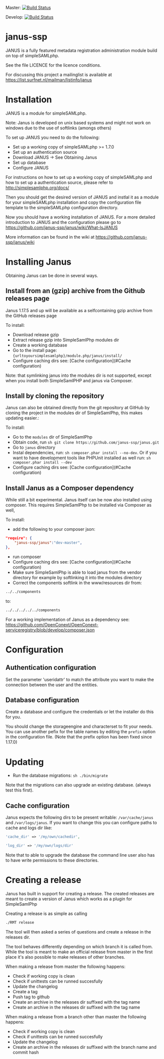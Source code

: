 Master: [![Build Status](https://travis-ci.org/janus-ssp/janus.png?branch=master)](https://travis-ci.org/janus-ssp/janus)

Develop: [![Build Status](https://travis-ci.org/janus-ssp/janus.png?branch=develop)](https://travis-ci.org/janus-ssp/janus)

janus-ssp
=========

JANUS is a fully featured metadata registration administration module build on top of simpleSAMLphp.


See the file LICENCE for the licence conditions.


For discussing this project a mailinglist is available at https://list.surfnet.nl/mailman/listinfo/janus


Installation
============

JANUS is a module for simpleSAMLphp.

Note: Janus is developed on unix based systems and might not work on windows due to the use of softlinks (amongs others)

To set up JANUS you need to do the following:

  * Set up a working copy of simpleSAMLphp >= 1.7.0
  * Set up an authentication source
  * Download JANUS -> See Obtaining Janus
  * Set up database
  * Configure JANUS

For instructions on how to set up a working copy of simpleSAMLphp and how to
set up a authentication source, please refer to http://simplesamlphp.org/docs/

Then you should get the desired version of JANUS and instlal it as a module for
your simpleSAMLphp installation and copy the configuration file template to the
simpleSAMLphp configuration directory.

Now you should have a working installation of JANUS. For a more detailed
introduction to JANUS and the configuration please go to
https://github.com/janus-ssp/janus/wiki/What-IsJANUS

More information can be found in the wiki at https://github.com/janus-ssp/janus/wiki

Installing Janus
===============

Obtaining Janus can be done in several ways.

Install from an (gzip) archive from the Github releases page
-----------------------------------------------------------------------------

Janus 1.17.5 and up will be available as a selfcontaining gzip archive from the GitHub releases page

To install:
- Download release gzip
- Extract release gzip into SimpleSamlPhp modules dir
- Create a working database
- Go to the install page: ``{urltoyoursimplesamlphp}/module.php/janus/install/``
- Configure caching dirs see: [Cache configuration](#Cache configuration)

Note: that symlinking janus into the modules dir is not supported, except when you install both SimpleSamlPHP and janus via Composer.

Install by cloning the repository
---------------------------------

Janus can also be obtained directly from the git repository at GitHub
by cloning the project in the modules dir of SimpleSamlPhp, this makes updating easier.:

To install:
- Go to the ``modules`` dir of SimpleSamlPhp
- Obtain code, run ``sh git clone https://github.com/janus-ssp/janus.git``
- Go to ``janus`` directory
- Instal dependencies, run: ``sh composer.phar install --no-dev``. Or if you want to have development tools like PHPUnit installed as well run: ``sh composer.phar install --dev``
- Configure caching dirs see: [Cache configuration](#Cache configuration)

Install Janus as a Composer dependency
--------------------------------------

While still a bit experimental. Janus itself can be now also installed using composer. This requires SimpleSamlPhp to be installed via Composer as well, 

To install:
- add the following to your composer json: 

```json
"require": {
    "janus-ssp/janus":"dev-master",
},
```
- run composer
- Configure caching dirs see: [Cache configuration](#Cache configuration)
- Make sure SimpleSamlPhp is able to load janus from the vendor directory for example by softlinking it into
the modules directory
- Correct the components softlink in the www/resources dir from:

```sh
../../components
```

to:

```sh
../../../../../components
```

For a working implementation of Janus as a dependency see:
https://github.com/OpenConext/OpenConext-serviceregistry/blob/develop/composer.json


Configuration
=============

Authentication configuration
----------------------------

Set the parameter 'useridattr' to match the attribute you want
to make the connection between the user and the entities.

Database configuration
----------------------

Create a database and configure the credentials or let the installer do this for you. 

You should change the storageengine and
characterset to fit your needs. You can use another pefix for the table names
by editing the `prefix` option in the configuration file. (Note that the prefix option has been fixed since 1.17.0)

Updating
========

- Run the database migrations: ``sh ./bin/migrate``

Note that the migrations can also upgrade an existing database. (always test this first). 


Cache configuration
-------------------

Janus expects the following dirs to be present writable: ``/var/cache/janus`` and ``/var/logs/janus``. If you want to change this you can configure paths to cache and logs dir like:

```php
'cache_dir' => '/my/own/cachedir',

'log_dir' => '/my/own/logs/dir'
```

Note that to able to upgrade the database the command line user also has to have write permissions to these directories.

Creating a release
==================

Janus has built in support for creating a release. The created releases are meant to create a version of Janus which works as a plugin for SimpleSamlPhp

Creating a release is as simple as calling
```sh
./RMT release
```

The tool will then asked a series of questions and create a release in the releases dir.

The tool behaves differently depending on which branch it is called from. While the tool is meant to make an official release from master in the first place it's also possible to make releases of other branches.

When making a release from master the following happens:
- Check if working copy is clean
- Check if unittests can be runned succesfully
- Update the changelog
- Create a tag
- Push tag to github
- Create an archive in the releases dir suffixed with the tag name
- Create an archive in the releases dir suffixed with the tag name

When making a release from a branch other than master the following happens:
- Check if working copy is clean
- Check if unittests can be runned succesfully
- Update the changelog
- Create an archive in the releases dir suffixed with the branch name and commit hash
